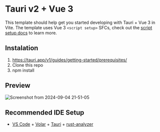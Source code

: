 # Tauri v2 + Vue 3

This template should help get you started developing with Tauri + Vue 3 in Vite. The template uses Vue 3 `<script setup>` SFCs, check out the [script setup docs](https://v3.vuejs.org/api/sfc-script-setup.html#sfc-script-setup) to learn more.

## Instalation
1. https://tauri.app/v1/guides/getting-started/prerequisites/
2. Clone this repo
3. npm install

## Preview
![Screenshot from 2024-09-04 21-51-05](https://github.com/user-attachments/assets/6c8b9108-dc71-4afc-972e-15bc68d7fa1d)

## Recommended IDE Setup

- [VS Code](https://code.visualstudio.com/) + [Volar](https://marketplace.visualstudio.com/items?itemName=Vue.volar) + [Tauri](https://marketplace.visualstudio.com/items?itemName=tauri-apps.tauri-vscode) + [rust-analyzer](https://marketplace.visualstudio.com/items?itemName=rust-lang.rust-analyzer)
